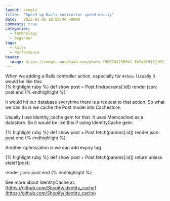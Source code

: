 ```yaml
---
layout: single
title:  "Speed up Rails controller speed easily"
date:   2023-01-05 18:08:40 +0000
comments: true
categories:
  - Technology
  - Beginner
tags:
  - Rails
  - Performance
header:
  image: https://images.unsplash.com/photo-1500741236341-1b7a0f91f1f6?ixlib=rb-4.0.3&ixid=MnwxMjA3fDB8MHxwaG90by1wYWdlfHx8fGVufDB8fHx8&auto=format&fit=crop&w=1470&h=300&q=80
---
```


When we adding a Rails controller action, especially for `#show`. Usually it would be like this:  
{% highlight ruby %}
def show 
  post = Post.find(params[:id])
  render json: post
end
{% endhighlight %}

It would hit our database everytime there is a request to that action. So what we can do is we cache the Post model into Cachestore.

Usually I use identity_cache gem for that. It uses Memcached as a datastore. So it would be like this if using IdentityCache gem:

{% highlight ruby %}
def show 
  post = Post.fetch(params[:id])
  render json: post
end
{% endhighlight %}

Another optimization is we can add expiry tag

{% highlight ruby %}
def show 
  post = Post.fetch(params[:id])
  return unless stale?(post)

  render json: post
end
{% endhighlight %}

See more about IdentityCache at: [https://github.com/Shopify/identity_cache](https://github.com/Shopify/identity_cache)
